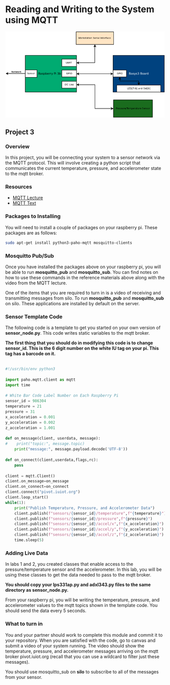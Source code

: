 # Reading and Writing to the System using MQTT

![Full Block Diagram](art/blocks_full_GPIO.png)

## Project 3

### Overview

In this project, you will be connecting your system to a sensor
network via the MQTT protocol. This will involve creating a python
script that communicates the current temperature, pressure, and
accelerometer state to the mqtt broker. 

### Resources
* [MQTT Lecture](https://engr210.github.io/lectures/MQTT.pdf)
* [MQTT Text](https://iucat.iu.edu/catalog/18457908) 

### Packages to Installing 

You will need to install a couple of packages on your raspberry
pi. These packages are as follows:

```bash
sudo apt-get install python3-paho-mqtt mosquitto-clients
```
### Mosquitto Pub/Sub 

Once you have installed the packages above on your raspberry pi, you
will be able to run **mosquitto_pub** and **mosquitto_sub**. You can
find notes on how to use these commands in the reference materials
above along with the video from the MQTT lecture.

One of the items that you are required to turn in is a video of
receiving and transmitting messages from silo. To run
**mosquitto_pub** and **mosquitto_sub** on silo. These applications
are installed by default on the server.

### Sensor Template Code 

The following code is a template to get you started on your own
version of **sensor_node.py**. This code writes static variables to
the mqtt broker.

**The first thing that you should do in modifying this code is to
change sensor_id. This is the 6 digit number on the white IU tag on
your pi. This tag has a barcode on it.**

```python 

#!/usr/bin/env python3

import paho.mqtt.client as mqtt
import time

# White Bar Code Label Number on Each Raspberry Pi
sensor_id = 986304
temperature = 21
pressure = 31
x_acceleration = 0.001
y_acceleration = 0.002
z_acceleration = 1.001

def on_message(client, userdata, message):
#    print("topic:", message.topic)
    print("message:", message.payload.decode('UTF-8'))

def on_connect(client,userdata,flags,rc):
    pass
    
client = mqtt.Client()
client.on_message=on_message
client.on_connect=on_connect
client.connect("pivot.iuiot.org")
client.loop_start()
while(1):
    print("Publish Temperature, Pressure, and Accelerometer Data")
    client.publish(f"sensors/{sensor_id}/temperature",f"{temperature}")
    client.publish(f"sensors/{sensor_id}/pressure",f"{pressure}")
    client.publish(f"sensors/{sensor_id}/accel/x",f"{x_acceleration}")
    client.publish(f"sensors/{sensor_id}/accel/y",f"{y_acceleration}")
    client.publish(f"sensors/{sensor_id}/accel/z",f"{z_acceleration}")
    time.sleep(5)
```

### Adding Live Data 

In labs 1 and 2, you created classes that enable access to the
pressure/temperature sensor and the accelerometer. In this lab, you will be
using these classes to get the data needed to pass to the mqtt broker.

**You should copy your lps331ap.py and adxl343.py files to the
same directory as sensor_node.py.**

From your raspberry pi, you will be writing the temperature, pressure,
and accelerometer values to the mqtt topics shown in the template
code. You should send the data every 5 seconds. 

### What to turn in 

You and your partner should work to complete this module and commit it
to your repository. When you are satisfied with the code, go to canvas
and submit a video of your system running. The video should show the
temperature, pressure, and accelerometer messages arriving on the mqtt broker
pivot.iuiot.org (recall that you can use a wildcard to filter just
these messages). 

You should use mosquitto_sub on **silo** to subscribe to all of the
messages from your sensor. 

